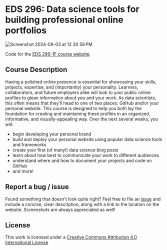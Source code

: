 # EDS 296: Data science tools for building professional online portfolios

![Screenshot 2024-09-03 at 12 30 58 PM](https://github.com/user-attachments/assets/80aa7341-b982-49a5-9cb8-6b4e04f45068)

Code for the [EDS 296-1F course website](https://ucsb-meds.github.io/EDS-296-DS-portfolios/).

## Course Description

Having a polished online presence is essential for showcasing your skills, projects, expertise, and (importantly) your personality. Learners, collaborators, and future employers alike will look to your public online profiles to glean information about you and your work. As data scientists, this often means that they’ll head to one of two places: GitHub and/or your personal website. This course is designed to help you both lay the foundation for creating and maintaining these profiles in an organized, informative, and visually-appealing way. Over the next several weeks, you will:

- begin developing your personal brand
- build and deploy your personal website using popular data science tools and frameworks
- create your first (of many!) data science blog posts
- learn about how best to communicate your work to different audiences
- understand where and how to document your projects and code on GitHub
- and more!

## Report a bug / issue

Found something that doesn't look quite right? Feel free to file an [issue](https://github.com/UCSB-MEDS/EDS-296-DS-portfolios/issues) and include a concise, clear description, along with a link to the location on the website. Screenshots are always appreciated as well!

## License

This work is licensed under a [Creative Commons Attribution 4.0 International License](https://creativecommons.org/licenses/by/4.0/)
